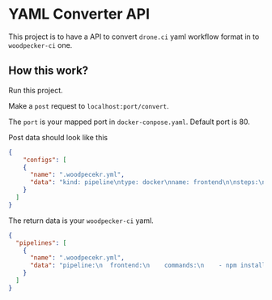 # YAML Converter API

This project is to have a API to convert `drone.ci` yaml workflow format in to `woodpecker-ci` one.

## How this work?

Run this project.

Make a `post` request to `localhost:port/convert`.

The `port` is your mapped port in `docker-conpose.yaml`. Default port is 80.

Post data should look like this

```json
{
    "configs": [
    {
      "name": ".woodpecekr.yml",
      "data": "kind: pipeline\ntype: docker\nname: frontend\n\nsteps:\n  - name: frontend\n    image: node\n    commands:\n      - npm install\n      - npm test\n"
    }
  ]
}
```

The return data is your `woodpecker-ci` yaml.

```json
{
  "pipelines": [
    {
      "name": ".woodpecekr.yml",
      "data": "pipeline:\n  frontend:\n    commands:\n    - npm install\n    - npm test\n    image: node\n"
    }
  ]
}
```
